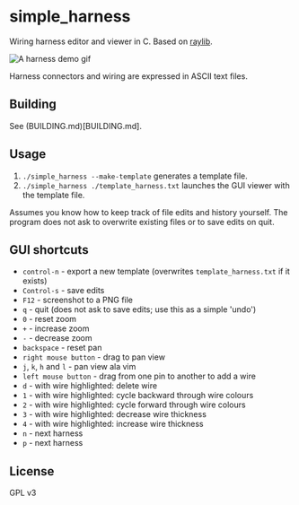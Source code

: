 # simple_harness

Wiring harness editor and viewer in C. Based on [raylib](https://github.com/raysan5/raylib/).

![A harness demo gif](Demo.gif)

Harness connectors and wiring are expressed in ASCII text files.

## Building

See (BUILDING.md)[BUILDING.md].

## Usage

1. `./simple_harness --make-template` generates a template file.
2. `./simple_harness ./template_harness.txt` launches the GUI viewer with the template file.

Assumes you know how to keep track of file edits and history yourself. The program does not ask to overwrite existing files or to save edits on quit.

## GUI shortcuts

- `control-n` - export a new template (overwrites `template_harness.txt` if it exists)
- `Control-s` - save edits
- `F12` - screenshot to a PNG file
- `q` - quit (does not ask to save edits; use this as a simple 'undo')
- `0` - reset zoom
- `+` - increase zoom
- `-` - decrease zoom
- `backspace` - reset pan
- `right mouse button` - drag to pan view
- `j`, `k`, `h` and `l` - pan view ala vim
- `left mouse button` - drag from one pin to another to add a wire
- `d` - with wire highlighted: delete wire
- `1` - with wire highlighted: cycle backward through wire colours
- `2` - with wire highlighted: cycle forward through wire colours
- `3` - with wire highlighted: decrease wire thickness
- `4` - with wire highlighted: increase wire thickness
- `n` - next harness
- `p` - next harness


## License

GPL v3
